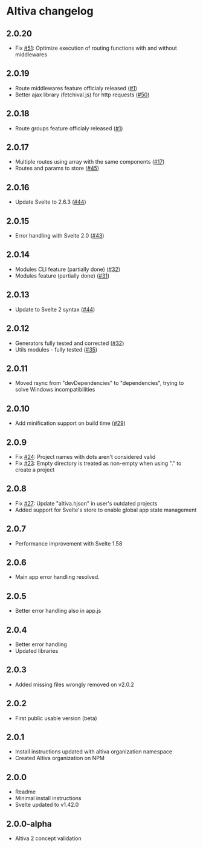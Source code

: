 # Altiva changelog

## 2.0.20

* Fix [#51](https://github.com/Altiva/altiva/issues/51): Optimize execution of routing functions with and without middlewares

## 2.0.19

* Route middlewares feature officialy released ([#1](https://github.com/Altiva/altiva/issues/1))
* Better ajax library (fetchival.js) for http requests ([#50](https://github.com/Altiva/altiva/issues/50))

## 2.0.18

* Route groups feature officialy released ([#1](https://github.com/Altiva/altiva/issues/1))

## 2.0.17

* Multiple routes using array with the same components ([#17](https://github.com/Altiva/altiva/issues/17))
* Routes and params to store ([#45](https://github.com/Altiva/altiva/issues/45))

## 2.0.16

* Update Svelte to 2.6.3 ([#44](https://github.com/Altiva/altiva/pull/44))

## 2.0.15

* Error handling with Svelte 2.0 ([#43](https://github.com/Altiva/altiva/pull/43))

## 2.0.14

* Modules CLI feature (partially done) ([#32](https://github.com/Altiva/altiva/issues/32))
* Modules feature (partially done) ([#31](https://github.com/Altiva/altiva/issues/31))

## 2.0.13

* Update to Svelte 2 syntax ([#44](https://github.com/Altiva/altiva/pull/42))

## 2.0.12

* Generators fully tested and corrected ([#32](https://github.com/Altiva/altiva/pull/38))
* Utils modules - fully tested ([#35](https://github.com/Altiva/altiva/pull/35))

## 2.0.11

* Moved rsync from "devDependencies" to "dependencies", trying to solve Windows incompatibilities

## 2.0.10

* Add minification support on build time ([#29](https://github.com/Altiva/altiva/issues/29))

## 2.0.9

* Fix [#24](https://github.com/Altiva/altiva/issues/24): Project names with dots aren't considered valid
* Fix [#23](https://github.com/Altiva/altiva/issues/23): Empty directory is treated as non-empty when using "." to create a project

## 2.0.8

* Fix [#27](https://github.com/Altiva/altiva/issues/27): Update "altiva.hjson" in user's outdated projects
* Added support for Svelte's store to enable global app state management

## 2.0.7

* Performance improvement with Svelte 1.58

## 2.0.6

* Main app error handling resolved.

## 2.0.5

* Better error handling also in app.js

## 2.0.4

* Better error handling
* Updated libraries

## 2.0.3

* Added missing files wrongly removed on v2.0.2

## 2.0.2

* First public usable version (beta)

## 2.0.1

* Install instructions updated with altiva organization namespace
* Created Altiva organization on NPM

## 2.0.0

* Readme
* Minimal install instructions
* Svelte updated to v1.42.0

## 2.0.0-alpha

* Altiva 2 concept validation


